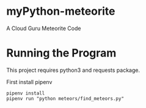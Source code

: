 # myPython-meteorite
A Cloud Guru Meteorite Code

# Running the Program

This project requires python3 and requests package.

First install pipenv

```
pipenv install
pipenv run "python meteors/find_meteors.py"
```
